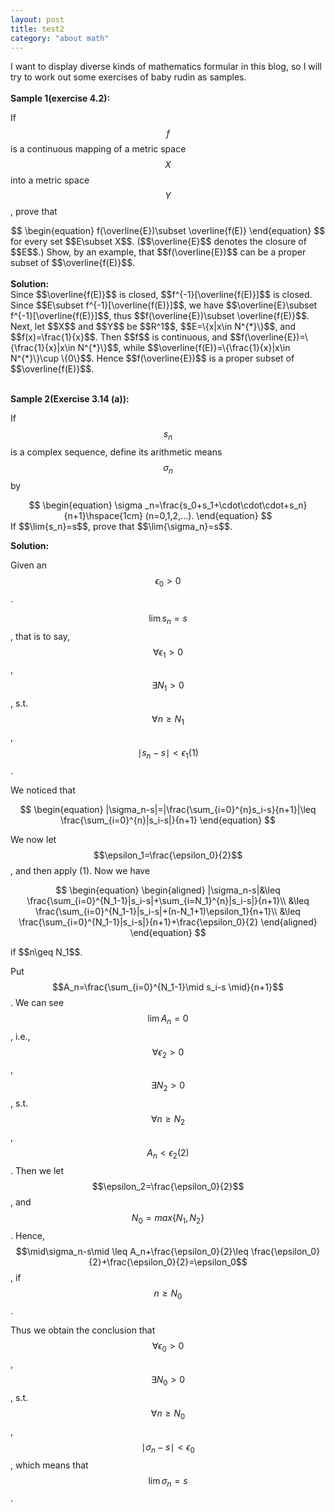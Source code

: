 ```yaml
---
layout: post
title: test2
category: "about math"
---
```

<head>
<script type="text/javascript" async
      src="https://cdnjs.cloudflare.com/ajax/libs/mathjax/2.7.5/MathJax.js?config=TeX-MML-AM_CHTML">
    </script>
</head>

I want to display diverse kinds of mathematics formular in this blog, so I will try to work out some exercises of baby rudin as samples.
<br><br>
<strong>Sample 1(exercise 4.2):</strong>
<br>

If $$f$$ is a continuous mapping of a metric space $$X$$ into a metric space $$Y$$, prove that <br>
<center>
$$
\begin{equation}
	f(\overline{E})\subset \overline{f(E)}
\end{equation}
$$
</center>
for every set $$E\subset X$$. ($$\overline{E}$$ denotes the closure of $$E$$.) Show, by an example, that $$f(\overline{E})$$ can be a proper subset of $$\overline{f(E)}$$.
<br><br>
<strong>Solution:</strong><br>
Since $$\overline{f(E)}$$ is closed, $$f^{-1}[\overline{f(E)}]$$ is closed. Since 
$$E\subset f^{-1}[\overline{f(E)}]$$, we have $$\overline{E}\subset f^{-1}[\overline{f(E)}]$$, thus $$f(\overline{E})\subset \overline{f(E)}$$.
<br>
Next, let $$X$$ and $$Y$$ be $$R^1$$, $$E=\{x|x\in N^{*}\}$$, and $$f(x)=\frac{1}{x}$$. Then $$f$$ is continuous, and $$f(\overline{E})=\{\frac{1}{x}|x\in N^{*}\}$$,  while $$\overline{f(E)}=\{\frac{1}{x}|x\in N^{*}\}\cup \{0\}$$. Hence $$f(\overline{E})$$ is a proper subset of $$\overline{f(E)}$$.
<br><br>

<strong>Sample 2(Exercise 3.14 (a)):</strong>

If $$s_n$$ is a complex sequence, define its arithmetic means $$\sigma_n$$ by
<center>
$$
\begin{equation}
		\sigma _n=\frac{s_0+s_1+\cdot\cdot\cdot+s_n}{n+1}\hspace{1cm} (n=0,1,2,...).
\end{equation}
$$
</center>
If $$\lim{s_n}=s$$, prove that $$\lim{\sigma_n}=s$$.

<br>

<strong>Solution:</strong>

Given an $$\epsilon_0>0$$.<br>

$$\lim{s_n}=s$$, that is to say, $$\forall \epsilon_1>0$$, $$\exists N_1>0$$, s.t. $$\forall n\geq N_1$$, $$\mid s_n-s\mid <\epsilon_1(1)$$.

We noticed that

<center>

$$
\begin{equation}
	|\sigma_n-s|=|\frac{\sum_{i=0}^{n}s_i-s}{n+1}|\leq \frac{\sum_{i=0}^{n}|s_i-s|}{n+1}
\end{equation}
$$

</center>

We now let $$\epsilon_1=\frac{\epsilon_0}{2}$$, and then apply (1). Now we have

<center>

$$
\begin{equation}
	\begin{aligned}
		|\sigma_n-s|&\leq \frac{\sum_{i=0}^{N_1-1}|s_i-s|+\sum_{i=N_1}^{n}|s_i-s|}{n+1}\\
		&\leq \frac{\sum_{i=0}^{N_1-1}|s_i-s|+(n-N_1+1)\epsilon_1}{n+1}\\
		&\leq \frac{\sum_{i=0}^{N_1-1}|s_i-s|}{n+1}+\frac{\epsilon_0}{2}
	\end{aligned}	
\end{equation}
$$
</center>
if $$n\geq N_1$$.

Put $$A_n=\frac{\sum_{i=0}^{N_1-1}\mid s_i-s \mid}{n+1}$$. We can see $$\lim A_n=0$$, i.e., $$\forall \epsilon_2>0$$, $$\exists N_2>0$$, s.t. $$\forall n\geq N_2$$, $$A_n<\epsilon_2(2)$$. Then we let $$\epsilon_2=\frac{\epsilon_0}{2}$$, and $$N_0=max\{N_1,N_2\}$$. Hence, $$\mid\sigma_n-s\mid \leq A_n+\frac{\epsilon_0}{2}\leq \frac{\epsilon_0}{2}+\frac{\epsilon_0}{2}=\epsilon_0$$, if $$n\geq N_0$$.



Thus we obtain the conclusion that $$\forall \epsilon_0>0$$, $$\exists N_0>0$$, s.t. $$\forall n\geq N_0$$, $$\mid\sigma_n-s\mid<\epsilon_0$$, which means that $$\lim{\sigma_n}=s$$.
